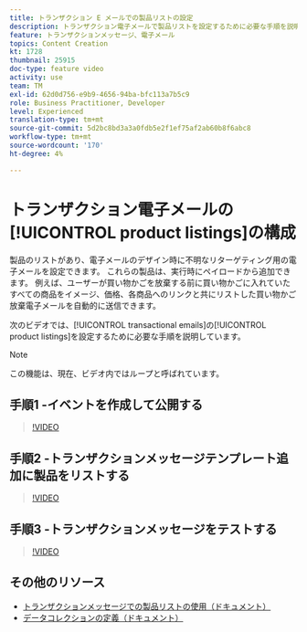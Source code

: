 ```yaml
---
title: トランザクション E メールでの製品リストの設定
description: トランザクション電子メールで製品リストを設定するために必要な手順を説明します。
feature: トランザクションメッセージ、電子メール
topics: Content Creation
kt: 1728
thumbnail: 25915
doc-type: feature video
activity: use
team: TM
exl-id: 62d0d756-e9b9-4656-94ba-bfc113a7b5c9
role: Business Practitioner, Developer
level: Experienced
translation-type: tm+mt
source-git-commit: 5d2bc8bd3a3a0fdb5e2f1ef75af2ab60b8f6abc8
workflow-type: tm+mt
source-wordcount: '170'
ht-degree: 4%

---
```


# トランザクション電子メールの[!UICONTROL product listings]の構成

製品のリストがあり、電子メールのデザイン時に不明なリターゲティング用の電子メールを設定できます。 これらの製品は、実行時にペイロードから追加できます。 例えば、ユーザーが買い物かごを放棄する前に買い物かごに入れていたすべての商品をイメージ、価格、各商品へのリンクと共にリストした買い物かご放棄電子メールを自動的に送信できます。

次のビデオでは、[!UICONTROL transactional emails]の[!UICONTROL product listings]を設定するために必要な手順を説明しています。

>[!NOTE]
>
>この機能は、現在、ビデオ内ではループと呼ばれています。

## 手順1 -イベントを作成して公開する

>[!VIDEO](https://video.tv.adobe.com/v/25914?quality=12)

## 手順2 -トランザクションメッセージテンプレート追加に製品をリストする

>[!VIDEO](https://video.tv.adobe.com/v/25915?quality=12)

## 手順3 -トランザクションメッセージをテストする

>[!VIDEO](https://video.tv.adobe.com/v/25916?quality=12)

## その他のリソース

* [トランザクションメッセージでの製品リストの使用（ドキュメント）](https://docs.adobe.com/content/help/en/campaign-standard/using/communication-channels/transactional-messaging/event-transactional-messages.html#using-product-listings-in-a-transactional-message)
* [データコレクションの定義（ドキュメント）](https://docs.adobe.com/content/help/en/campaign-standard/using/administrating/configuring-channels/configuring-transactional-messaging.html#defining-data-collections)
